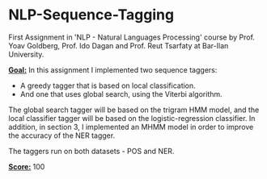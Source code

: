 # NLP-Sequence-Tagging
First Assignment in 'NLP - Natural Languages Processing' course by Prof. Yoav Goldberg, Prof. Ido Dagan and Prof. Reut Tsarfaty at Bar-Ilan University.

**<ins>Goal:</ins>** In this assignment I implemented two sequence taggers:  
* A greedy tagger that is based on local classification.
* And one that uses global search, using the Viterbi algorithm.

The global search tagger will be based on the trigram HMM model, and the local classifier tagger will be based on the logistic-regression classifier.
In addition, in section 3, I implemented an MHMM model in order to improve the accuracy of the NER tagger.  

The taggers run on both datasets - POS and NER.


**<ins>Score:</ins>** 100
